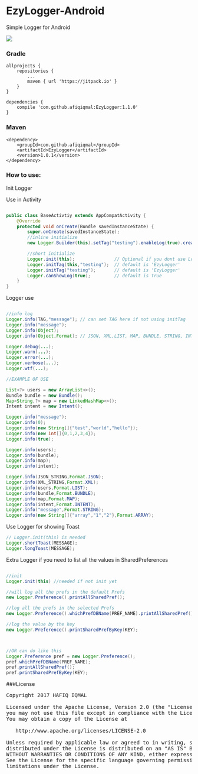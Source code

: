 # EzyLogger-Android
Simple Logger for Android


[![](https://jitpack.io/v/afiqiqmal/EzyLogger.svg)](https://jitpack.io/#afiqiqmal/EzyLogger)


### Gradle

```grovvy
allprojects {
	repositories {
		...
		maven { url 'https://jitpack.io' }
    }
}

dependencies {
    compile 'com.github.afiqiqmal:EzyLogger:1.1.0'
}
```

### Maven
```grovvy
<dependency>
	<groupId>com.github.afiqiqmal</groupId>
	<artifactId>EzyLogger</artifactId>
	<version>1.0.1</version>
</dependency>
```


### How to use:

Init Logger

Use in Activity
```java

public class BaseActivtiy extends AppCompatActivity {
    @Override
    protected void onCreate(Bundle savedInstanceState) {
        super.onCreate(savedInstanceState);
        //inline initialize
        new Logger.Builder(this).setTag("testing").enableLog(true).create();

        //short initialize
        Logger.init(this);               // Optional if you dont use Logger Toast
        Logger.initTag(this,"testing");  // default is 'EzyLogger'
        Logger.initTag("testing");       // default is 'EzyLogger'
        Logger.canShowLog(true);         // default is True
    }
}    

```


Logger use
```java

//info log
Logger.info(TAG,"message"); // can set TAG here if not using initTag
Logger.info("message");
Logger.info(Object);
Logger.info(Object,Format); // JSON, XML,LIST, MAP, BUNDLE, STRING, INTENT, ARRAY

Logger.debug(...);
Logger.warn(...);
Logger.error(...);
Logger.verbose(...);
Logger.wtf(...);

//EXAMPLE OF USE

List<?> users = new ArrayList<>();
Bundle bundle = new Bundle();
Map<String,?> map = new LinkedHashMap<>();
Intent intent = new Intent();

Logger.info("message");
Logger.info(0);
Logger.info(new String[]{"test","world","hello"});
Logger.info(new int[]{0,1,2,3,4});
Logger.info(true);

Logger.info(users);
Logger.info(bundle);
Logger.info(map);
Logger.info(intent);

Logger.info(JSON_STRING,Format.JSON);
Logger.info(XML_STRING,Format.XML);
Logger.info(users,Format.LIST);
Logger.info(bundle,Format.BUNDLE);
Logger.info(map,Format.MAP);
Logger.info(intent,Format.INTENT);
Logger.info("message",Format.STRING);
Logger.info(new String[]{"array","1","2"},Format.ARRAY);
```


Use Logger for showing Toast

``` java
// Logger.init(this) is needed 
Logger.shortToast(MESSAGE);
Logger.longToast(MESSAGE);
```


Extra Logger
if you need to list all the values in SharedPreferences
```java

//init
Logger.init(this) //needed if not init yet

//will log all the prefs in the default Prefs
new Logger.Preference().printAllSharedPref();

//log all the prefs in the selected Prefs
new Logger.Preference().whichPrefDBName(PREF_NAME).printAllSharedPref();

//log the value by the key
new Logger.Preference().printSharedPrefByKey(KEY);



//OR can do like this
Logger.Preference pref = new Logger.Preference();
pref.whichPrefDBName(PREF_NAME);
pref.printAllSharedPref();
pref.printSharedPrefByKey(KEY);

```




###License
<pre>
Copyright 2017 HAFIQ IQMAL

Licensed under the Apache License, Version 2.0 (the "License");
you may not use this file except in compliance with the License.
You may obtain a copy of the License at

   http://www.apache.org/licenses/LICENSE-2.0

Unless required by applicable law or agreed to in writing, software
distributed under the License is distributed on an "AS IS" BASIS,
WITHOUT WARRANTIES OR CONDITIONS OF ANY KIND, either express or implied.
See the License for the specific language governing permissions and
limitations under the License.
</pre>
